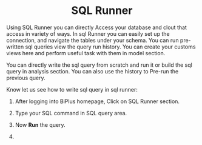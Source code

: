 
<center><h1>SQL Runner </h1></center>

Using SQL Runner you can directly Access your database and clout that access in variety of ways. In sql Runner you can easily set up the connection, and navigate the tables under your schema. You can run pre-written sql queries view the query run history. You can create your customs views here and perform useful task with them in model section.  

You can directly write the sql query from scratch and run it or build the sql query in analysis section. You can also use the history to Pre-run the previous query.

Know let us see how to write sql query in sql runner:

1. After logging into BiPlus homepage, Click on SQL Runner section.

2.  Type your SQL command in SQL query area.
3.  Now **Run** the query.
4. 

<!--stackedit_data:
eyJoaXN0b3J5IjpbODI4MTg1ODcyLC0xNTMxMDk4MjAxLC00MT
AwMTQ3NzcsLTIwMDc3NDQwNjIsMTA4MDY0ODUwNSw4NTQyNDY0
MjgsLTE2NDY1MTE1NzgsLTIzMTYzNzE1OSw2NjIwNDcwODgsLT
UxMTYyNTM4N119
-->